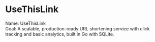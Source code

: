 # UseThisLink

Name: UseThisLink <br>
Goal: A scalable, production-ready URL shortening service with click tracking and basic analytics, built in Go with SQLite.
